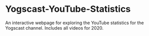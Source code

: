 # Yogscast-YouTube-Statistics
An interactive webpage for exploring the YouTube statistics for the Yogscast channel. Includes all videos for 2020.
